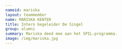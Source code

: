 ```yaml
---
nameid: mariska
layout: teammember
name: MARISKA KENTER
title: Intern begeleider De Singel
group: alumni
summary: Mariska deed mee aan het SPIL-programma.
image: /img/mariska.jpg
---
```




